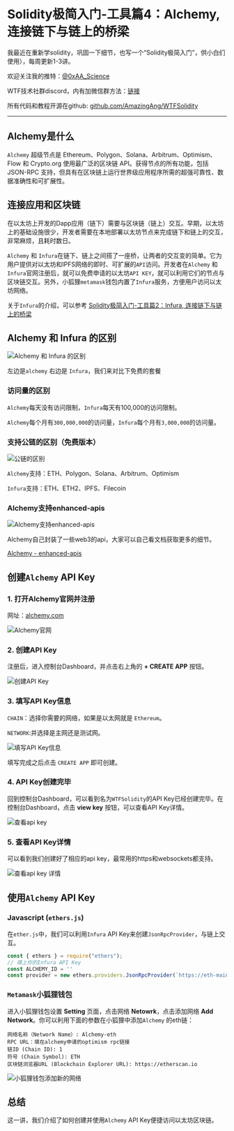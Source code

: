 # Solidity极简入门-工具篇4：Alchemy, 连接链下与链上的桥梁

我最近在重新学solidity，巩固一下细节，也写一个“Solidity极简入门”，供小白们使用），每周更新1-3讲。

欢迎关注我的推特：[@0xAA_Science](https://twitter.com/0xAA_Science)

WTF技术社群discord，内有加微信群方法：[链接](https://discord.gg/5akcruXrsk)

所有代码和教程开源在github: [github.com/AmazingAng/WTFSolidity](https://github.com/AmazingAng/WTFSolidity)

-----
## Alchemy是什么

`Alchemy` 超级节点是 Ethereum、Polygon、Solana、Arbitrum、Optimism、Flow 和 Crypto.org 使用最广泛的区块链 API。获得节点的所有功能，包括 JSON-RPC 支持，但具有在区块链上运行世界级应用程序所需的超强可靠性、数据准确性和可扩展性。

## 连接应用和区块链

在以太坊上开发的Dapp应用（链下）需要与区块链（链上）交互。早期，以太坊上的基础设施很少，开发者需要在本地部署以太坊节点来完成链下和链上的交互，非常麻烦，且耗时数日。

`Alchemy` 和 `Infura`在链下、链上之间搭了一座桥，让两者的交互变的简单。它为用户提供对以太坊和IPFS网络的即时、可扩展的`API`访问。开发者在`Alchemy` 和 `Infura`官网注册后，就可以免费申请的以太坊`API KEY`，就可以利用它们的节点与区块链交互。另外，小狐狸`metamask`钱包内置了`Infura`服务，方便用户访问以太坊网络。

关于`Infura`的介绍，可以参考 [Solidity极简入门-工具篇2：Infura, 连接链下与链上的桥梁](https://github.com/AmazingAng/WTFSolidity/blob/main/Topics/Tools/TOOL02_Infura/readme.md)

## Alchemy 和 Infura 的区别

![Alchemy 和 Infura 的区别](./img/alchemy-1.png)

左边是`alchemy` 右边是 `Infura`，我们来对比下免费的套餐

### 访问量的区别

`Alchemy`每天没有访问限制，`Infura`每天有100,000的访问限制。

`Alchemy`每个月有`300,000,000`的访问量，`Infura`每个月有`3,000,000`的访问量。


### 支持公链的区别（免费版本）

![公链的区别](./img/alchemy-2.png)

`Alchemy`支持：ETH、Polygon、Solana、Arbitrum、Optimism

`Infura`支持：ETH、ETH2、IPFS、Filecoin 

### Alchemy支持enhanced-apis

![Alchemy支持enhanced-apis](./img/alchemy-3.png)


Alchemy自己封装了一些web3的api，大家可以自己看文档获取更多的细节。

[Alchemy - enhanced-apis](https://dashboard.alchemyapi.io/enhanced-apis)

## 创建`Alchemy` API Key

### 1. 打开Alchemy官网并注册

网址：[alchemy.com](https://www.alchemy.com/)

![Alchemy官网](./img/alchemy-4.png)


### 2. 创建API Key
注册后，进入控制台Dashboard，并点击右上角的 **+ CREATE APP** 按钮。

![创建API Key](./img/alchemy-5.png)


### 3. 填写API Key信息

`CHAIN`：选择你需要的网络，如果是以太网就是 `Ethereum`。

`NETWORK`:并选择是主网还是测试网。

![填写API Key信息](./img/alchemy-6.png)

填写完成之后点击 `CREATE APP` 即可创建。

### 4. API Key创建完毕

回到控制台Dashboard，可以看到名为`WTFSolidity`的API Key已经创建完毕。在控制台Dashboard，点击  **view key** 按钮，可以查看API Key详情。

![查看api key](./img/alchemy-7.png)


### 5. 查看API Key详情

可以看到我们创建好了相应的api key，最常用的https和websockets都支持。

![查看api key 详情](./img/alchemy-8.png)


## 使用`Alchemy` API Key 

### Javascript (`ethers.js`)
在`ether.js`中，我们可以利用`Infura` API Key来创建`JsonRpcProvider`，与链上交互。

```javascript
const { ethers } = require("ethers");
// 填上你的Infura API Key
const ALCHEMY_ID = '' 
const provider = new ethers.providers.JsonRpcProvider(`https://eth-mainnet.g.alchemy.com/v2/${ALCHEMY_ID}`)
```

### `Metamask`小狐狸钱包

进入小狐狸钱包设置 **Setting** 页面，点击网络 **Netowrk**，点击添加网络 **Add Network**。你可以利用下面的参数在小狐狸中添加`Alchemy` 的eth链：

```
网络名称（Network Name）: Alchemy-eth
RPC URL：填在alchemy申请的optimism rpc链接
链ID (Chain ID): 1
符号 (Chain Symbol): ETH
区块链浏览器URL (Blockchain Explorer URL): https://etherscan.io
```

![小狐狸钱包添加新的网络](./img/alchemy-9.png)


## 总结

这一讲，我们介绍了如何创建并使用`Alchemy` API Key便捷访问以太坊区块链。
